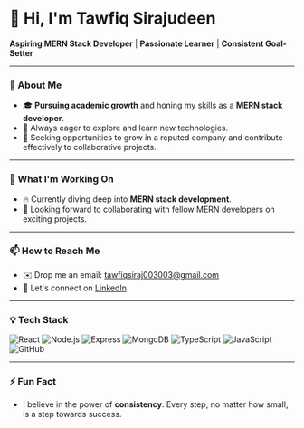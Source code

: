 # 👋 Hi, I'm Tawfiq Sirajudeen

**Aspiring MERN Stack Developer** | **Passionate Learner** | **Consistent Goal-Setter**

---

### 🌟 About Me
- 🎓 **Pursuing academic growth** and honing my skills as a **MERN stack developer**.
- 🚀 Always eager to explore and learn new technologies.
- 💼 Seeking opportunities to grow in a reputed company and contribute effectively to collaborative projects.

---

### 🌱 What I'm Working On
- 🔥 Currently diving deep into **MERN stack development**.
- 💬 Looking forward to collaborating with fellow MERN developers on exciting projects.

---

### 📫 How to Reach Me
- ✉️ Drop me an email: [tawfiqsiraj003003@gmail.com](mailto:tawfiqsiraj003003@gmail.com)
- 💬 Let's connect on [LinkedIn](https://www.linkedin.com/in/tawfiqsirajudeen2527/)

---

### 💡 Tech Stack
![React](https://img.shields.io/badge/React-20232A?style=for-the-badge&logo=react&logoColor=61DAFB)
![Node.js](https://img.shields.io/badge/Node.js-339933?style=for-the-badge&logo=nodedotjs&logoColor=white)
![Express](https://img.shields.io/badge/Express.js-404D59?style=for-the-badge)
![MongoDB](https://img.shields.io/badge/MongoDB-4EA94B?style=for-the-badge&logo=mongodb&logoColor=white)
![TypeScript](https://img.shields.io/badge/TypeScript-007ACC?style=for-the-badge&logo=typescript&logoColor=white)
![JavaScript](https://img.shields.io/badge/JavaScript-323330?style=for-the-badge&logo=javascript&logoColor=F7DF1E)
![GitHub](https://img.shields.io/badge/GitHub-181717?style=for-the-badge&logo=github&logoColor=white)

---

### ⚡ Fun Fact
- I believe in the power of **consistency**. Every step, no matter how small, is a step towards success.
